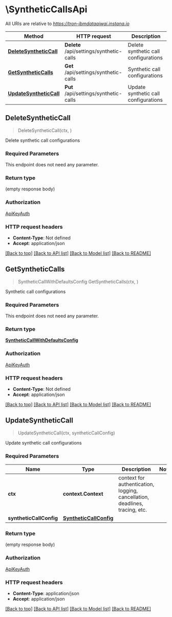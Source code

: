 # \SyntheticCallsApi

All URIs are relative to *https://tron-ibmdataaiwai.instana.io*

Method | HTTP request | Description
------------- | ------------- | -------------
[**DeleteSyntheticCall**](SyntheticCallsApi.md#DeleteSyntheticCall) | **Delete** /api/settings/synthetic-calls | Delete synthetic call configurations
[**GetSyntheticCalls**](SyntheticCallsApi.md#GetSyntheticCalls) | **Get** /api/settings/synthetic-calls | Synthetic call configurations
[**UpdateSyntheticCall**](SyntheticCallsApi.md#UpdateSyntheticCall) | **Put** /api/settings/synthetic-calls | Update synthetic call configurations



## DeleteSyntheticCall

> DeleteSyntheticCall(ctx, )

Delete synthetic call configurations

### Required Parameters

This endpoint does not need any parameter.

### Return type

 (empty response body)

### Authorization

[ApiKeyAuth](../README.md#ApiKeyAuth)

### HTTP request headers

- **Content-Type**: Not defined
- **Accept**: application/json

[[Back to top]](#) [[Back to API list]](../README.md#documentation-for-api-endpoints)
[[Back to Model list]](../README.md#documentation-for-models)
[[Back to README]](../README.md)


## GetSyntheticCalls

> SyntheticCallWithDefaultsConfig GetSyntheticCalls(ctx, )

Synthetic call configurations

### Required Parameters

This endpoint does not need any parameter.

### Return type

[**SyntheticCallWithDefaultsConfig**](SyntheticCallWithDefaultsConfig.md)

### Authorization

[ApiKeyAuth](../README.md#ApiKeyAuth)

### HTTP request headers

- **Content-Type**: Not defined
- **Accept**: application/json

[[Back to top]](#) [[Back to API list]](../README.md#documentation-for-api-endpoints)
[[Back to Model list]](../README.md#documentation-for-models)
[[Back to README]](../README.md)


## UpdateSyntheticCall

> UpdateSyntheticCall(ctx, syntheticCallConfig)

Update synthetic call configurations

### Required Parameters


Name | Type | Description  | Notes
------------- | ------------- | ------------- | -------------
**ctx** | **context.Context** | context for authentication, logging, cancellation, deadlines, tracing, etc.
**syntheticCallConfig** | [**SyntheticCallConfig**](SyntheticCallConfig.md)|  | 

### Return type

 (empty response body)

### Authorization

[ApiKeyAuth](../README.md#ApiKeyAuth)

### HTTP request headers

- **Content-Type**: application/json
- **Accept**: application/json

[[Back to top]](#) [[Back to API list]](../README.md#documentation-for-api-endpoints)
[[Back to Model list]](../README.md#documentation-for-models)
[[Back to README]](../README.md)

